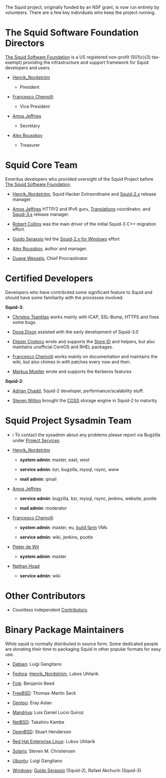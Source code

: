 The Squid project, originally funded by an NSF grant, is now run
entirely by volunteers. There are a few key individuals who keep the
project running.

# The Squid Software Foundation Directors

[The Squid Software Foundation](http://foundation.squid-cache.org/) is a
US registered non-profit (501(c)(3) tax-exempt) providing the
infrastructure and support framework for Squid developers and users.

  - [Henrik_Nordström](/Henrik_Nordstr%C3%B6m)
    - President

  - [Francesco
    Chemolli](/FrancescoChemolli)
    - Vice President

  - [Amos
    Jeffries](/AmosJeffries)
    - Secretary

  - [Alex
    Rousskov](/AlexRousskov)
    - Treasurer

# Squid Core Team

Emeritus developers who provided oversight of the Squid Project before
[The Squid Software Foundation](http://foundation.squid-cache.org/).

  - [Henrik_Nordström](/Henrik_Nordstr%C3%B6m),
    Squid Hacker Extraordinaire and
    [Squid-2.x](/RoadMap/Squid2)
    release manager.

  - [Amos
    Jeffries](/AmosJeffries)
    HTTP/2 and IPv6 guru,
    [Translations](/Translations)
    coordinator, and
    [Squid-3.x](/RoadMap/Squid3)
    release manager.

  - [Robert Collins](http://www.squid-cache.org/~robertc/) was the main
    driver of the initial Squid-3 C++ migration effort.

  - [Guido
    Serassio](/GuidoSerassio)
    led the [Squid-2.x for Windows](http://squid.acmeconsulting.it/)
    effort

  - [Alex
    Rousskov](/AlexRousskov),
    author and manager.

  - [Duane Wessels](http://wessels.squid-cache.org/), Chief
    Procrastinator

# Certified Developers

Developers who have contributed some significant feature to Squid and
should have some familiarity with the processes involved.

**Squid-3**:

  - [Christos
    Tsantilas](/ChristosTsantilas)
    works mainly with ICAP, SSL-Bump, HTTPS and fixes some bugs.

  - [Doug
    Dixon](/DougDixon)
    assisted with the early development of Squid-3.0

  - [Eliezer
    Croitoru](/EliezerCroitoru)
    wrote and supports the [Store
    ID](/Features/StoreID)
    and helpers, but also maintains unofficial CentOS and RHEL packages.

  - [Francesco
    Chemolli](/FrancescoChemolli)
    works mainly on documentation and maintains the wiki, but also
    chimes in with patches every now and then.

  - [Markus
    Moeller](/MarkusMoeller)
    wrote and supports the Kerberos features

**Squid-2**:

  - [Adrian Chadd](http://www.squid-cache.org/~adrian/), Squid-2
    developer, performance/scalability stuff.

  - [Steven
    Wilton](/StevenWilton)
    brought the
    [COSS](/Features/CyclicObjectStorageSystem)
    storage engine in Squid-2 to maturity

# Squid Project Sysadmin Team

  - ℹ️
    To contact the sysadmin about any problems please report via
    Bugzilla under [Project
    Services](http://bugs.squid-cache.org/enter_bug.cgi?product=Project%20Services).

  - [Henrik_Nordström](/Henrik_Nordstr%C3%B6m)
    
      - **system admin**: master, east, west
    
      - **service admin**: bzr, bugzilla, mysql, rsync, www
    
      - **mail admin**: qmail

  - [Amos
    Jeffries](/AmosJeffries)
    
      - **service admin**: bugzilla, bzr, mysql, rsync, jenkins,
        website, pootle
    
      - **mail admin**: moderator

  - [Francesco
    Chemolli](/FrancescoChemolli)
    
      - **system admin**: master, eu, [build
        farm](/BuildFarm)
        VMs
    
      - **service admin**: wiki, jenkins, pootle

  - [Pieter de
    Wit](/PieterDeWit)
    
      - **system admin**: master

  - [Nathan
    Hoad](/NathanHoad)
    
      - **service admin**: wiki

# Other Contributors

  - Countless independent
    [Contributors](https://raw.githubusercontent.com/squid-cache/squid/master/CONTRIBUTORS).

# Binary Package Maintainers

While squid is normally distributed in source form. Some dedicated
people are donating their time to packaging Squid in other popular
formats for easy use.

  - [Debian](/KnowledgeBase/Debian):
    Luigi Gangitano

  - [Fedora](/KnowledgeBase/Fedora):
    [Henrik_Nordström](/Henrik_Nordstr%C3%B6m),
    Lubos Uhliarik

  - [Fink](/KnowledgeBase/Fink):
    Benjamin Reed

  - [FreeBSD](/KnowledgeBase/FreeBSD):
    Thomas-Martin Seck

  - [Gentoo](/KnowledgeBase/Gentoo):
    Eray Aslan

  - [Mandriva](/KnowledgeBase/Mandriva):
    Luis Daniel Lucio Quiroz

  - [NetBSD](/KnowledgeBase/NetBSD):
    Takahiro Kambe

  - [OpenBSD](/KnowledgeBase/OpenBsd):
    Stuart Henderson

  - [Red Hat Enterprise
    Linux](/KnowledgeBase/RedHat):
    Lubos Uhliarik

  - [Solaris](/KnowledgeBase/Solaris):
    Steven M. Christensen

  - [Ubuntu](/KnowledgeBase/Ubuntu):
    Luigi Gangitano

  - [Windows](/KnowledgeBase/Windows):
    [Guido
    Serassio](/GuidoSerassio)
    (Squid-2), Rafael Akchurin (Squid-3)
